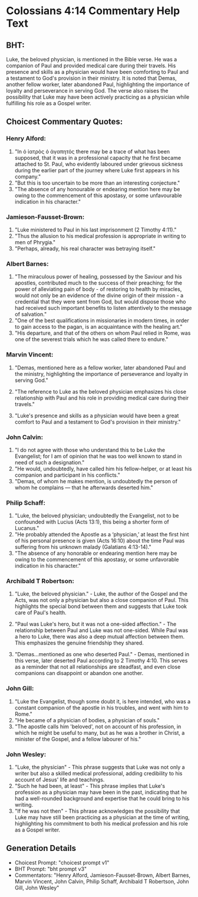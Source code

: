 # Colossians 4:14 Commentary Help Text

## BHT:
Luke, the beloved physician, is mentioned in the Bible verse. He was a companion of Paul and provided medical care during their travels. His presence and skills as a physician would have been comforting to Paul and a testament to God's provision in their ministry. It is noted that Demas, another fellow worker, later abandoned Paul, highlighting the importance of loyalty and perseverance in serving God. The verse also raises the possibility that Luke may have been actively practicing as a physician while fulfilling his role as a Gospel writer.

## Choicest Commentary Quotes:
### Henry Alford:
1. "In ὁ ἰατρὸς ὁ ἀγαπητός there may be a trace of what has been supposed, that it was in a professional capacity that he first became attached to St. Paul, who evidently laboured under grievous sickness during the earlier part of the journey where Luke first appears in his company."
2. "But this is too uncertain to be more than an interesting conjecture."
3. "The absence of any honourable or endearing mention here may be owing to the commencement of this apostasy, or some unfavourable indication in his character."

### Jamieson-Fausset-Brown:
1. "Luke ministered to Paul in his last imprisonment (2 Timothy 4:11)." 
2. "Thus the allusion to his medical profession is appropriate in writing to men of Phrygia." 
3. "Perhaps, already, his real character was betraying itself."

### Albert Barnes:
1. "The miraculous power of healing, possessed by the Saviour and his apostles, contributed much to the success of their preaching; for the power of alleviating pain of body - of restoring to health by miracles, would not only be an evidence of the divine origin of their mission - a credential that they were sent from God, but would dispose those who had received such important benefits to listen attentively to the message of salvation."
2. "One of the best qualifications in missionaries in modern times, in order to gain access to the pagan, is an acquaintance with the healing art."
3. "His departure, and that of the others on whom Paul relied in Rome, was one of the severest trials which he was called there to endure."

### Marvin Vincent:
1. "Demas, mentioned here as a fellow worker, later abandoned Paul and the ministry, highlighting the importance of perseverance and loyalty in serving God." 

2. "The reference to Luke as the beloved physician emphasizes his close relationship with Paul and his role in providing medical care during their travels." 

3. "Luke's presence and skills as a physician would have been a great comfort to Paul and a testament to God's provision in their ministry."

### John Calvin:
1. "I do not agree with those who understand this to be Luke the Evangelist; for I am of opinion that he was too well known to stand in need of such a designation." 
2. "He would, undoubtedly, have called him his fellow-helper, or at least his companion and participant in his conflicts."
3. "Demas, of whom he makes mention, is undoubtedly the person of whom he complains — that he afterwards deserted him."

### Philip Schaff:
1. "Luke, the beloved physician; undoubtedly the Evangelist, not to be confounded with Lucius (Acts 13:1), this being a shorter form of Lucanus."
2. "He probably attended the Apostle as a ‘physician,’ at least the first hint of his personal presence is given (Acts 16:10) about the time Paul was suffering from his unknown malady (Galatians 4:13-14)."
3. "The absence of any honorable or endearing mention here may be owing to the commencement of this apostasy, or some unfavorable indication in his character."

### Archibald T Robertson:
1. "Luke, the beloved physician." - Luke, the author of the Gospel and the Acts, was not only a physician but also a close companion of Paul. This highlights the special bond between them and suggests that Luke took care of Paul's health.

2. "Paul was Luke's hero, but it was not a one-sided affection." - The relationship between Paul and Luke was not one-sided. While Paul was a hero to Luke, there was also a deep mutual affection between them. This emphasizes the genuine friendship they shared.

3. "Demas...mentioned as one who deserted Paul." - Demas, mentioned in this verse, later deserted Paul according to 2 Timothy 4:10. This serves as a reminder that not all relationships are steadfast, and even close companions can disappoint or abandon one another.

### John Gill:
1. "Luke the Evangelist, though some doubt it, is here intended, who was a constant companion of the apostle in his troubles, and went with him to Rome."
2. "He became of a physician of bodies, a physician of souls."
3. "The apostle calls him 'beloved', not on account of his profession, in which he might be useful to many, but as he was a brother in Christ, a minister of the Gospel, and a fellow labourer of his."

### John Wesley:
1. "Luke, the physician" - This phrase suggests that Luke was not only a writer but also a skilled medical professional, adding credibility to his account of Jesus' life and teachings.
2. "Such he had been, at least" - This phrase implies that Luke's profession as a physician may have been in the past, indicating that he had a well-rounded background and expertise that he could bring to his writing.
3. "If he was not then" - This phrase acknowledges the possibility that Luke may have still been practicing as a physician at the time of writing, highlighting his commitment to both his medical profession and his role as a Gospel writer.


## Generation Details
- Choicest Prompt: "choicest prompt v1"
- BHT Prompt: "bht prompt v3"
- Commentators: "Henry Alford, Jamieson-Fausset-Brown, Albert Barnes, Marvin Vincent, John Calvin, Philip Schaff, Archibald T Robertson, John Gill, John Wesley"
